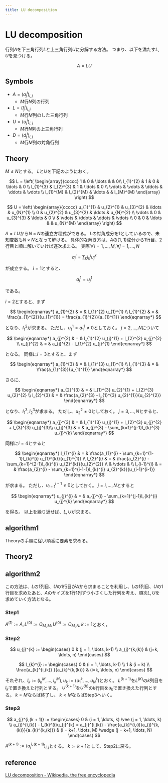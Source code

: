 ```yaml
---
title: LU decomposition
---
```


# LU decomposition
行列$A$を下三角行列$L$と上三角行列$U$に分解する方法。
つまり、以下を満たす$L, U$を見つける。

$$
A = LU
$$

## Symbols
* $A = (a_{j}^{i})_{i,j}$
    * $M$行$N$列の行列
* $L = (l_{j}^{i})_{i,j}$
    * $M$行$M$列のした三角行列
* $U = (u_{j}^{i})_{i,j}$
    * $M$行$N$列の上三角行列
* $D = (d_{j}^{i})_{i,j}$
    * $M$行$M$列の対角行列

## Theory
$M \le N$とする。
$L$と$U$を下記のようにおく。

$$
L = 
    \left(
        \begin{array}{ccccc}
            1 & 0 & \ldots &   & 0\\
            l_{1}^{2} & 1 & 0 & \ldots & 0 \\
            l_{1}^{3} & l_{2}^{3} & 1 & \ldots & 0 \\
            \vdots & \vdots & \ddots & \ddots & \vdots \\
            l_{1}^{M} & l_{2}^{M} &  \ldots &  & l_{M}^{M}
        \end{array}
    \right)
$$

$$
U =
    \left(
        \begin{array}{ccccc}
            u_{1}^{1} & u_{2}^{1} & u_{3}^{2} & \ldots  & u_{N}^{1} \\
            0 & u_{2}^{2} & u_{3}^{2} & \ldots & u_{N}^{2} \\
            \vdots & 0 & u_{3}^{3} & \ldots & 0 \\
             & \vdots & \ddots & \ddots & \vdots \\
            0 & 0 & \ldots &  & u_{N}^{M}
        \end{array}
    \right)
$$

$A = LU$から$N \times N$の連立方程式ができる。
$L$の対角成分を1としているので、未知変数も$N \times N$となって解ける。
具体的な解き方は、$A$の(1, 1)成分から1行目、2行目と順に解いていけば逐次求まる。
実際$\forall i = 1, \ldots, M, \forall j = 1, \ldots, N$

$$
    a_{j}^{i} = \sum_{k}l_{k}^{i}u_{j}^{k} 
$$

が成立する。
$i=1$とすると、

$$
a_{j}^{1} = u_{j}^{1}
$$

である。

$i=2$とすると、まず

$$
\begin{eqnarray*}
    a_{1}^{2} & = & l_{1}^{2} u_{1}^{1} \\
    l_{1}^{2} & = & \frac{a_{1}^{2}}{u_{1}^{1}} = \frac{a_{1}^{2}}{a_{1}^{1}} 
\end{eqnarray*}
$$

となり、$l_{1}^{2}$が求まる。
ただし、$u_{1}^{1} = a_{1}^{1} \neq 0$としておく。
$j = 2, \ldots, N$について

$$
\begin{eqnarray*}
    a_{j}^{2} & = & l_{1}^{2} u_{j}^{1} + l_{2}^{2} u_{j}^{2} \\
    u_{j}^{2} & = & a_{j}^{2} - l_{1}^{2} u_{j}^{1}
\end{eqnarray*}
$$

となる。
同様に$i=3$とすると、まず

$$
\begin{eqnarray*}
    a_{1}^{3} & = & l_{1}^{3} u_{1}^{1} \\
    l_{1}^{3} & = & \frac{a_{1}^{3}}{u_{1}^{1}}
\end{eqnarray*}
$$

さらに、

$$
\begin{eqnarray*}
    a_{2}^{3} & = & l_{1}^{3} u_{2}^{1} + l_{2}^{3} u_{2}^{2} \\
    l_{2}^{3} & = & \frac{a_{2}^{3} - l_{1}^{3} u_{2}^{1}}{u_{2}^{2}}
\end{eqnarray*}
$$

となり、$l_{1}^{3}, l_{2}^{3}$が求まる。
ただし、$u_{2}^{2} \neq 0$としておく。
$j = 3, \ldots, N$とすると、

$$
\begin{eqnarray*}
    a_{j}^{3} & = & l_{1}^{3} u_{j}^{1} + l_{2}^{3} u_{j}^{2} + l_{3}^{3} u_{j}^{3}\\
    u_{j}^{3} & = & a_{j}^{3} - \sum_{k=1}^{j-1}l_{k}^{3} u_{j}^{k}
\end{eqnarray*}
$$

同様に$i=4$とすると

$$
\begin{eqnarray*}
    l_{1}^{i} & = & \frac{a_{1}^{i} - \sum_{k=1}^{1-1}l_{k}^{i} u_{1}^{k}}{u_{1}^{1}} \\
    l_{2}^{i} & = & \frac{a_{2}^{i} - \sum_{k=1}^{2-1}l_{k}^{i} u_{2}^{k}}{u_{2}^{2}} \\
     & \vdots &  \\
    l_{i-1}^{i} & = & \frac{a_{2}^{i} - \sum_{k=1}^{i-1-1}l_{k}^{i} u_{2}^{k}}{u_{i-1}^{i-1}} 
\end{eqnarray*}
$$

が求まる。
ただし、$u_{i-1}^{i-1} \neq 0$としておく。
$j = i, \ldots, N$とすると

$$
\begin{eqnarray*}
    u_{j}^{i} & = & a_{j}^{i} - \sum_{k=1}^{j-1}l_{k}^{i} u_{j}^{k}
\end{eqnarray*}
$$

を得る。
以上を繰り返せば、$L, U$が求まる。

## algorithm1
Theoryの手順に従い順番に要素を求める。

## Theory2

## algorithm2
この方法は、$L$の1列目、$U$の1行目が$A$から求まることを利用し、$L$の1列目、$U$の1行目を求めたあと、$A$のサイズを1行1列ずつ小さくした行列を考え、順次$L, U$を求めていく方法となる。

### Step1
$A^{(1)}:=A, L^{(0)}:= O_{M,M}, U^{(0)} := O_{M,N}, k := 1$とおく。

### Step2
$$
u_{j}^{k} := 
    \begin{cases}
        0 & (j = 1, \ldots, k-1) \\
        a_{j}^{k,(k)} & (j=k, \ldots, n) 
    \end{cases}
$$

$$
l_{k}^{i} := 
    \begin{cases}
        0 & (i = 1, \ldots, k-1) \\
        1 & (i = k) \\
        \frac{a_{k}^{i,(k)} }{a_{k}^{k,(k)}} & (i=k, \ldots, n) 
    \end{cases}
$$

それぞれ、$l_{k} := (l_{k}^{M}, \ldots, l_{k}^{M}), u_{k} := (u_{1}^{k}, \ldots, u_{N}^{k})$とおく。
$L^{(k+1)}$を$L^{(K)}$の$k$列目を$l_{k}$で置き換えた行列とする。
$U^{(k+1)}$を$U^{(K)}$の$k$行目を$u_{k}$で置き換えた行列とする。
$k=M$ならば終了し、 $k < M$ならばStep3へいく。

### Step3
$$
    a_{j}^{i,(k + 1)} :=
        \begin{cases}	
            0 & (i = 1, \ldots, k) \vee (j = 1, \ldots, k) \\
            a_{j}^{i,(k)} - l_{k}^{i}u_{j}^{k} = a_{j}^{i,(k)} - \frac{a_{k}^{i,(i)}a_{j}^{k,(k)}}{a_{k}^{k,(k)}}  & (i = k+1, \ldots, M) \wedge (j = k+1, \ldots, N) 
        \end{cases}
$$

$A^{(k+1)} := (a_{j}^{i,(k+1)})_{i,j}$とする。
$k := k+1$として、Step2に戻る。

## reference
[LU decomposition - Wikipedia, the free encyclopedia](https://en.wikipedia.org/wiki/LU_decomposition)

